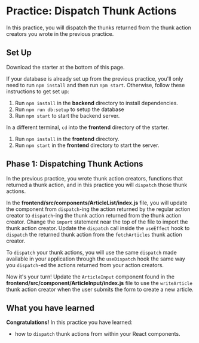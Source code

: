 # Practice: Dispatch Thunk Actions

In this practice, you will dispatch the thunks returned from the thunk action
creators you wrote in the previous practice.

## Set Up

Download the starter at the bottom of this page.

If your database is already set up from the previous practice, you'll only need
to  run `npm install` and then run `npm start`. Otherwise, follow these
instructions to get set up:

1. Run `npm install` in the **backend** directory to install dependencies.
2. Run `npm run db:setup` to setup the database
3. Run `npm start` to start the backend server.

In a different terminal, `cd` into the **frontend** directory of the starter.

1. Run `npm install` in the **frontend** directory.
2. Run `npm start` in the **frontend** directory to start the server.

## Phase 1: Dispatching Thunk Actions

In the previous practice, you wrote thunk action creators, functions that
returned a thunk action, and in this practice you will `dispatch` those thunk
actions.

In the **frontend/src/components/ArticleList/index.js** file, you will update
the component from `dispatch`-ing the action returned by the regular action
creator to `dispatch`-ing the thunk action returned from the thunk action
creator. Change the `import` statement near the top of the file to import the
thunk action creator. Update the `dispatch` call inside the `useEffect` hook to
`dispatch` the returned thunk action from the `fetchArticles` thunk action
creator.

To `dispatch` your thunk actions, you will use the same `dispatch` made
available in your application through the `useDispatch` hook the same way you
`dispatch`-ed the actions returned from your action creators.

Now it's your turn! Update the `ArticleInput` component found in the
**frontend/src/component/ArticleInput/index.js** file to use the `writeArticle`
thunk action creator when the user submits the form to create a new article.

## What you have learned

**Congratulations!** In this practice you have learned:

- how to `dispatch` thunk actions from within your React components.


[code-sandbox]:http://www.codesandbox.io